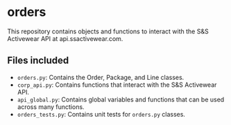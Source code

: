 # orders

This repository contains objects and functions to interact with the S&S Activewear API at api.ssactivewear.com.

## Files included

- `orders.py`: Contains the Order, Package, and Line classes.
- `corp_api.py`: Contains functions that interact with the S&S Activewear API.
- `api_global.py`: Contains global variables and functions that can be used across many functions. 
- `orders_tests.py`: Contains unit tests for `orders.py` classes.